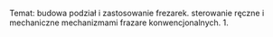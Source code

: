 Temat: budowa podział i zastosowanie frezarek. sterowanie ręczne i mechaniczne mechanizmami frazare konwencjonalnych. 
1. 
